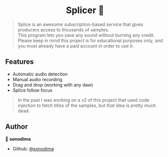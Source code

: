 <h1 align="center">Splicer 🎼</h1>
<p>
</p>

> Splice is an awesome subscription-based service that gives producers access to thousands of samples.  
This program lets you save any sound without burning any credit.
Please keep in mind this project is for educational purposes only, and you must already have a paid account in order to use it.

## Features

* Automatic audio detection
* Manual audio recording
* Drag and drop (working with any daw)
* Splice follow focus

> In the past I was working on a v2 of this project that used code injection to fetch titles of the samples, but that idea is pretty much dead.

## Author

👤 **sonodima**

* Github: [@sonodima](https://github.com/sonodima)
